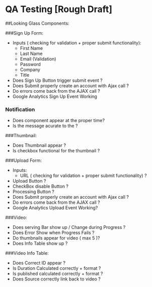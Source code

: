 QA Testing [Rough Draft]
======

##Looking Glass Components: 

###Sign Up Form: 
  * Inputs ( checking for validation + proper submit functionality): 
    * First Name 
    * Last Name 
    * Email (Validation)  
    * Password 
    * Company 
    * Title 
  * Does Sign Up Button trigger submit event ?
  * Does Submit properly create an account with Ajax call ?
  * Do errors come back from the AJAX call ?
  * Google Analytics Sign Up Event Working  
### Notification
  * Does component appear at the proper time? 
  * Is the message acurate to the ?

###Thumbnail: 
  * Does Thumbnail appear ?
  * Is checkbox functional for the thumbnail ?

###Upload Form: 
  * Inputs: 
    * URL ( checking for validation + proper submit functionality) ?
  * Upload Button ?
  * CheckBox disable Button ?
  * Processing Button ?
  * Does Submit properly create an account with Ajax call ?
  * Do errors come back from the AJAX call ?
  * Google Analytics Upload Event Working?

###Video:
  * Does serving Bar show up / Change during Progress ?
  * Does Error Show when Progress Fails ?
  * Do thumbnails appear for video ( max 5 )? 
  * Does Info Table show up ?

###Video Info Table: 
  * Does Correct ID appear ?
  * Is Duration Calculated correctly + format ?
  * Is published calculated correctly + format ?
  * Does Source correctly link back to video  ?

